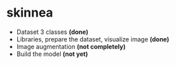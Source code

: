 # skinnea
* Dataset 3 classes **(done)** 
* Libraries, prepare the dataset, visualize image **(done)**
* Image augmentation **(not completely)**
* Build the model **(not yet)**
